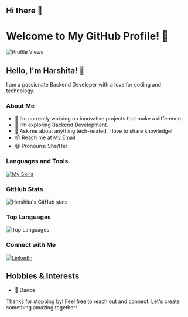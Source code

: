 ## Hi there 👋

# Welcome to My GitHub Profile! 👋

![Profile Views](https://komarev.com/ghpvc/?username=harshita795&color=blue)

## Hello, I'm Harshita! 🚀

I am a passionate Backend Developer with a love for coding and technology. 

### About Me
- 🔭 I’m currently working on innovative projects that make a difference.
- 🌱 I’m exploring Backend Development.
- 💬 Ask me about anything tech-related, I love to share knowledge!
- 📫 Reach me at [My Email](mailto:yadavharshita261303@@gmail.com)
- 😄 Pronouns: She/Her

### Languages and Tools
[![My Skills](https://skillicons.dev/icons?i=js,html,css,react,nodejs,jest,sqlite,sequelize,postgresql,git,github)](https://skillicons.dev)

### GitHub Stats
![Harshita's GitHub stats](https://github-readme-stats.vercel.app/api?username=harshita795&show_icons=true&theme=radical)

### Top Languages
![Top Languages](https://github-readme-stats.vercel.app/api/top-langs/?username=harshita795&layout=compact&theme=radical)

### Connect with Me
[![LinkedIn](https://img.shields.io/badge/LinkedIn-Connect-blue)](https://www.linkedin.com/in/harshita-yadav-04a740220/)


## Hobbies & Interests
- 💃 Dance
  
Thanks for stopping by! Feel free to reach out and connect. Let's create something amazing together!
